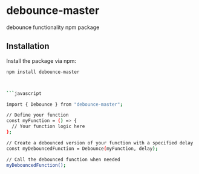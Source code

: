 # debounce-master

debounce functionality npm package

## Installation

Install the package via npm:

```bash
npm install debounce-master



```javascript

import { Debounce } from "debounce-master";

// Define your function
const myFunction = () => {
  // Your function logic here
};

// Create a debounced version of your function with a specified delay
const myDebouncedFunction = Debounce(myFunction, delay);

// Call the debounced function when needed
myDebouncedFunction();
